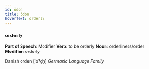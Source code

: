 ```yaml
---
id: ödon
title: ödon
hoverText: orderly
---
```


### orderly

**Part of Speech**: Modifier
**Verb**: to be orderly
**Noun**: orderliness/order
**Modifier**: orderly

Danish orden [ˈɒˀd̥n̩]
*Germanic Language Family*